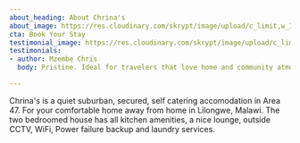 ```yaml
---
about_heading: About Chrina's
about_image: https://res.cloudinary.com/skrypt/image/upload/c_limit,w_1240,dpr_auto,f_auto/v1591746764/chrinas/IMG_6652_1_jia1rt.jpg
cta: Book Your Stay
testimonial_image: https://res.cloudinary.com/skrypt/image/upload/c_limit,w_1240,dpr_auto,f_auto/v1591745242/chrinas/IMG_6652_1_ezqhvw.jpg
testimonials:
- author: Mzembe Chris
  body: Pristine. Ideal for travelers that love home and community atmosphere.

---
```

Chrina's is a quiet suburban, secured, self catering accomodation in Area 47. For your comfortable home away from home in Lilongwe, Malawi. The two bedroomed house has all kitchen amenities, a nice lounge, outside CCTV, WiFi, Power failure backup and laundry services.